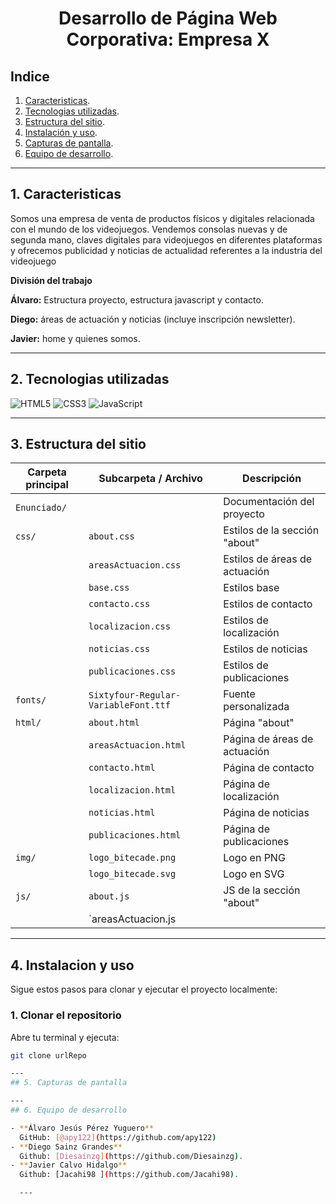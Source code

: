 # <p align="center"> Desarrollo de Página Web Corporativa: Empresa X</p>

## Indice
1. [Caracteristicas](#caracteristicas).
2. [Tecnologias utilizadas](#tecnologias-utilizadas).
3. [Estructura del sitio](#estructura-del-sitio).
4. [Instalación y uso](#instalacion-y-uso).
5. [Capturas de pantalla](#capturas-de-pantalla).
6. [Equipo de desarrollo](#equipo-de-desarrollo).

---
## 1. Caracteristicas

Somos una empresa de venta de productos físicos y digitales relacionada con el mundo de los videojuegos. Vendemos consolas nuevas y de segunda mano, claves digitales para videojuegos en diferentes plataformas y ofrecemos publicidad y noticias de actualidad referentes a la industria del videojuego

**División del trabajo**

**Álvaro:** Estructura proyecto, estructura javascript y contacto.

**Diego:** áreas de actuación y noticias (incluye inscripción  newsletter).

**Javier:** home y quienes somos. 
 

---
## 2. Tecnologias utilizadas

![HTML5](https://img.shields.io/badge/HTML5-E34F26?logo=html5&logoColor=white)
![CSS3](https://img.shields.io/badge/CSS3-1572B6?logo=css3&logoColor=white)
![JavaScript](https://img.shields.io/badge/JavaScript-F7DF1E?logo=javascript&logoColor=black)

---
## 3. Estructura del sitio

| Carpeta principal | Subcarpeta / Archivo           | Descripción                          |
|-------------------|---------------------------------|--------------------------------------|
| `Enunciado/`      |                                 | Documentación del proyecto           |
| `css/`            | `about.css`                     | Estilos de la sección "about"        |
|                   | `areasActuacion.css`            | Estilos de áreas de actuación        |
|                   | `base.css`                      | Estilos base                         |
|                   | `contacto.css`                  | Estilos de contacto                  |
|                   | `localizacion.css`              | Estilos de localización              |
|                   | `noticias.css`                  | Estilos de noticias                  |
|                   | `publicaciones.css`             | Estilos de publicaciones             |
| `fonts/`          | `Sixtyfour-Regular-VariableFont.ttf` | Fuente personalizada         |
| `html/`           | `about.html`                    | Página "about"                       |
|                   | `areasActuacion.html`           | Página de áreas de actuación         |
|                   | `contacto.html`                 | Página de contacto                   |
|                   | `localizacion.html`             | Página de localización               |
|                   | `noticias.html`                 | Página de noticias                   |
|                   | `publicaciones.html`            | Página de publicaciones              |
| `img/`            | `logo_bitecade.png`             | Logo en PNG                          |
|                   | `logo_bitecade.svg`             | Logo en SVG                          |
| `js/`             | `about.js`                      | JS de la sección "about"             |
|                   | `areasActuacion.js

---
## 4. Instalacion y uso

Sigue estos pasos para clonar y ejecutar el proyecto localmente:

### 1. Clonar el repositorio

Abre tu terminal y ejecuta:

```bash
git clone urlRepo

---
## 5. Capturas de pantalla

---
## 6. Equipo de desarrollo

- **Álvaro Jesús Pérez Yuguero**  
  GitHub: [@apy122](https://github.com/apy122)
- **Diego Sainz Grandes**  
  Github: [Diesainzg](https://github.com/Diesainzg).
- **Javier Calvo Hidalgo**  
  Github: [Jacahi98 ](https://github.com/Jacahi98).  

  ---
